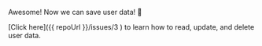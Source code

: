 Awesome! Now we can save user data! 👏

[Click here]({{ repoUrl }}/issues/3 ) to learn how to read, update, and delete user data.
